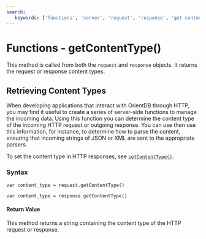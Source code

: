 ```yaml
---
search:
   keywords: ['functions', 'server', 'request', 'response', 'get content type', 'getContentType']
---
```


# Functions - getContentType()

This method is called from both the `request` and `response` objects.  It returns the request or response content types.

## Retrieving Content Types

When developing applications that interact with OrientDB through HTTP, you may find it useful to create a series of server-side functions to manage the incoming data.  Using this function you can determine the content type of the incoming HTTP request or outgoing response.  You can use then use this information, for instance, to determine how to parse the content, ensuring that incoming strings of JSON or XML are sent to the appropriate parsers.

To set the content type in HTTP responses, see [`setContentType()`](Functions-Server-setContentType.md).

### Syntax

```
var content_type = request.getContentType()

var content_type = response.getContentType()
```

#### Return Value

This method returns a string containing the content type of the HTTP request or response.




